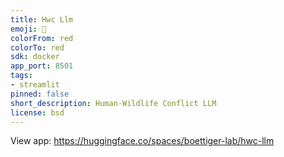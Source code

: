```yaml
---
title: Hwc Llm
emoji: 🚀
colorFrom: red
colorTo: red
sdk: docker
app_port: 8501
tags:
- streamlit
pinned: false
short_description: Human-Wildlife Conflict LLM
license: bsd
---
```


View app: <https://huggingface.co/spaces/boettiger-lab/hwc-llm>


